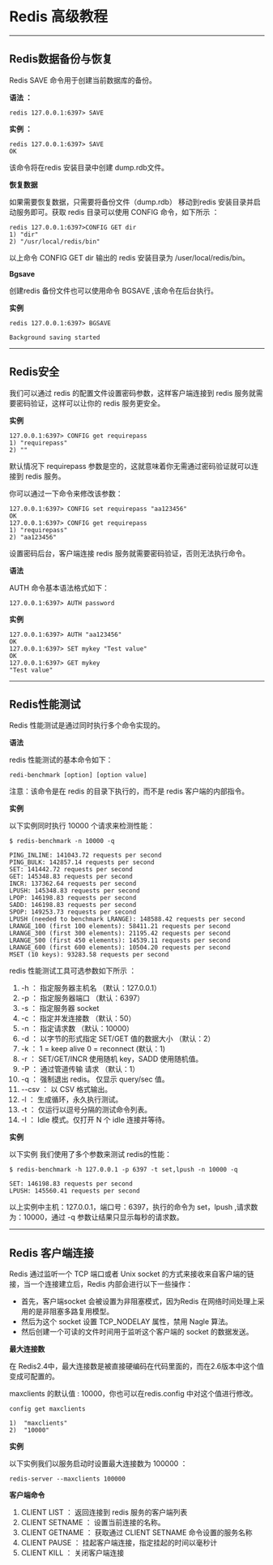 # Redis 高级教程 #

----------


## Redis数据备份与恢复 ##

Redis SAVE 命令用于创建当前数据库的备份。

**语法 ：**

    redis 127.0.0.1:6397> SAVE

**实例 ：**

    redis 127.0.0.1:6397> SAVE
	OK

该命令将在redis 安装目录中创建 dump.rdb文件。

**恢复数据**

如果需要恢复数据，只需要将备份文件（dump.rdb） 移动到redis 安装目录并启动服务即可。获取 redis 目录可以使用 CONFIG 命令，如下所示 ： 

    redis 127.0.0.1:6397>CONFIG GET dir
	1) "dir"
	2) "/usr/local/redis/bin"

以上命令 CONFIG GET dir 输出的 redis 安装目录为 /user/local/redis/bin。

**Bgsave**

创建redis 备份文件也可以使用命令 BGSAVE ,该命令在后台执行。

**实例**

    redis 127.0.0.1:6397> BGSAVE

	Background saving started



----------



## Redis安全 ##

我们可以通过 redis 的配置文件设置密码参数，这样客户端连接到 redis 服务就需要密码验证，这样可以让你的 redis 服务更安全。

**实例**

    127.0.0.1:6397> CONFIG get requirepass
	1) "requirepass"
	2) ""
	
默认情况下 requirepass 参数是空的，这就意味着你无需通过密码验证就可以连接到 redis 服务。

你可以通过一下命令来修改该参数：

    127.0.0.1:6397> CONFIG set requirepass "aa123456"
	OK
	127.0.0.1:6397> CONFIG get requirepass
	1) "requirepass"
	2) "aa123456"

设置密码后台，客户端连接 redis 服务就需要密码验证，否则无法执行命令。

**语法**

AUTH 命令基本语法格式如下：

    127.0.0.1:6397> AUTH password

**实例**

    127.0.0.1:6397> AUTH "aa123456"
	OK
	127.0.0.1:6397> SET mykey "Test value"
	OK
	127.0.0.1:6397> GET mykey
	"Test value"





----------

## Redis性能测试 ##

Redis 性能测试是通过同时执行多个命令实现的。

**语法**

redis 性能测试的基本命令如下：

    redi-benchmark [option] [option value]

注意：该命令是在 redis 的目录下执行的，而不是 redis 客户端的内部指令。

**实例**

以下实例同时执行 10000 个请求来检测性能：

    $ redis-benchmark -n 10000 -q

	PING_INLINE: 141043.72 requests per second
	PING_BULK: 142857.14 requests per second
	SET: 141442.72 requests per second
	GET: 145348.83 requests per second
	INCR: 137362.64 requests per second
	LPUSH: 145348.83 requests per second
	LPOP: 146198.83 requests per second
	SADD: 146198.83 requests per second
	SPOP: 149253.73 requests per second
	LPUSH (needed to benchmark LRANGE): 148588.42 requests per second
	LRANGE_100 (first 100 elements): 58411.21 requests per second
	LRANGE_300 (first 300 elements): 21195.42 requests per second
	LRANGE_500 (first 450 elements): 14539.11 requests per second
	LRANGE_600 (first 600 elements): 10504.20 requests per second
	MSET (10 keys): 93283.58 requests per second


redis 性能测试工具可选参数如下所示 ： 

1. -h ： 指定服务器主机名 （默认：127.0.0.1）
2. -p ： 指定服务器端口 （默认：6397）
3. -s ： 指定服务器 socket
4. -c ： 指定并发连接数 （默认：50）
5. -n ： 指定请求数 （默认：10000）
6. -d ： 以字节的形式指定 SET/GET 值的数据大小 （默认：2）
7. -k ： 1 = keep alive 0 = reconnect (默认：1)
8. -r ： SET/GET/INCR 使用随机 key，SADD 使用随机值。
9. -P ： 通过管道传输 <numreq> 请求 （默认：1）
10. -q ： 强制退出 redis。 仅显示 query/sec 值。
11. --csv ： 以 CSV 格式输出。
12. -l ： 生成循环，永久执行测试。
13. -t ： 仅运行以逗号分隔的测试命令列表。
14. -I ： Idle 模式。仅打开 N 个 idle 连接并等待。

**实例**

以下实例 我们使用了多个参数来测试 redis的性能：

    $ redis-benchmark -h 127.0.0.1 -p 6397 -t set,lpush -n 10000 -q

	SET: 146198.83 requests per second
	LPUSH: 145560.41 requests per second

以上实例中主机：127.0.0.1，端口号：6397，执行的命令为 set，lpush ,请求数为：10000，通过 -q 参数让结果只显示每秒的请求数。




----------


## Redis 客户端连接 ##

Redis 通过监听一个 TCP 端口或者 Unix socket 的方式来接收来自客户端的链接，当一个连接建立后，Redis 内部会进行以下一些操作：

- 首先，客户端socket 会被设置为非阻塞模式，因为Redis 在网络时间处理上采用的是非阻塞多路复用模型。
- 然后为这个 socket 设置 TCP_NODELAY 属性，禁用 Nagle 算法。
- 然后创建一个可读的文件时间用于监听这个客户端的 socket 的数据发送。

**最大连接数**

在 Redis2.4中，最大连接数是被直接硬编码在代码里面的，而在2.6版本中这个值变成可配置的。

maxclients 的默认值 : 10000，你也可以在redis.config  中对这个值进行修改。

    config get maxclients 

	1)	"maxclients"
	2)	"10000"

**实例**

以下实例我们以服务启动时设置最大连接数为 100000 ：

    redis-server --maxclients 100000
	

**客户端命令**

1. CLIENT LIST ： 返回连接到 redis 服务的客户端列表 
2. CLIENT SETNAME ： 设置当前连接的名称。
3. CLIENT GETNAME ： 获取通过 CLIENT SETNAME 命令设置的服务名称
4. CLIENT PAUSE ： 挂起客户端连接，指定挂起的时间以毫秒计
5. CLIENT KILL ： 关闭客户端连接


